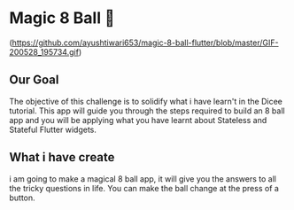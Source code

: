 # Magic 8 Ball 🎱
(https://github.com/ayushtiwari653/magic-8-ball-flutter/blob/master/GIF-200528_195734.gif)
## Our Goal

The objective of this challenge is to solidify what i have learn't in the Dicee tutorial. This app will guide you through the steps required to build an 8 ball app and you will be applying what you have learnt about Stateless and Stateful Flutter widgets.


## What i have create

i am going to make a magical 8 ball app, it will give you the answers to all the tricky questions in life. You can make the ball change at the press of a button. 

